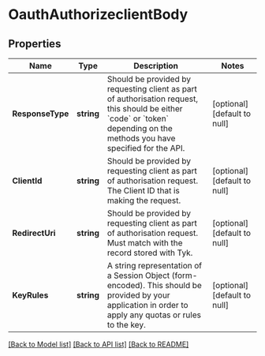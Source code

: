 # OauthAuthorizeclientBody

## Properties
Name | Type | Description | Notes
------------ | ------------- | ------------- | -------------
**ResponseType** | **string** | Should be provided by requesting client as part of authorisation request, this should be either &#x60;code&#x60; or &#x60;token&#x60; depending on the methods you have specified for the API. | [optional] [default to null]
**ClientId** | **string** | Should be provided by requesting client as part of authorisation request. The Client ID that is making the request. | [optional] [default to null]
**RedirectUri** | **string** | Should be provided by requesting client as part of authorisation request. Must match with the record stored with Tyk. | [optional] [default to null]
**KeyRules** | **string** | A string representation of a Session Object (form-encoded). This should be provided by your application in order to apply any quotas or rules to the key. | [optional] [default to null]

[[Back to Model list]](../README.md#documentation-for-models) [[Back to API list]](../README.md#documentation-for-api-endpoints) [[Back to README]](../README.md)

